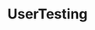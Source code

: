 ---
title: UserTesting
intro: Know how users interact with designs and fix UX issues before writing a single line of code.
linkurl: http://www.usertesting.com
tags:
- User research
logo: "usertesting.svg"
---